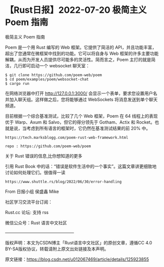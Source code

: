 # 【Rust日报】2022-07-20 极简主义 Poem 指南 #

极简主义 Poem 指南

Poem 是一个用 Rust 编写的 Web 框架。它提供了简洁的 API，并且功能丰富，超出了您通常在微框架中找到的功能。它可以将自身与 Web 框架的许多主要功能解耦，从而为开发人员提供尽可能多的灵活性。简而言之，Poem 主打的就是简洁，几行即可启动一个 websocket 聊天室：

```
$ git clone https://github.com/poem-web/poem
$ cd poem/examples/poem/websocket-chat
$ cargo run
```

在网络浏览器中打开 http://127.0.0.1:3000/ 会显示一个表单，要求您设置用户名并加入聊天组。这样做之后，您将能够通过 WebSockets 将消息发送到单个聊天频道。

目前根据一个综合基准测试，比较了几个 Web 框架，Poem 在 64 线程上的表现优于 Warp、Axum 和 Salvo，但它的得分领先于 Gotham、Actix 和 Rocket。也就是说，当考虑到所有语言的框架时，它仍然在基准测试结果的前 20% 中。

	https://tech.marksblogg.com/poem-rust-web-framework.html

	repo : https://github.com/poem-web/poem

关于 Rust 错误的信息,比你想知道的更多

引用 Rust Book 中的话：“错误是软件生活中的一个事实”。这篇文章讲更细致地讨论如何处理它们。很值得一读

	https://www.shuttle.rs/blog/2022/06/30/error-handling

From 日报小组 侯盛鑫 Mike

社区学习交流平台订阅：

Rust.cc 论坛: 支持 rss

微信公众号：Rust 语言中文社区

————————————————

版权声明：本文为CSDN博主「Rust语言中文社区」的原创文章，遵循CC 4.0 BY-SA版权协议，转载请附上原文出处链接及本声明。

原文链接：https://blog.csdn.net/u012067469/article/details/125923855